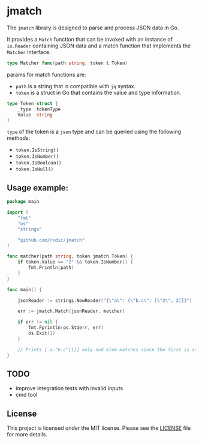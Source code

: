 # jmatch

The `jmatch` library is designed to parse and process JSON data in Go. 

It provides a `Match` function that can be invoked with an instance of `io.Reader` containing JSON data and a match function that implements the `Matcher` interface.

```go
type Matcher func(path string, token t.Token)
```

params for match functions are:
- `path` is a string that is compatible with `jq` syntax.
- `token` is a struct in Go that contains the value and type information.

```go
type Token struct {
	_type  tokenType
	Value  string
}
```

`type` of the token is a `json` type and can be queried using the following methods:
- `token.IsString()`
- `token.IsNumber()`
- `token.IsBoolean()`
- `token.IsNull()`

## Usage example:

```go
package main

import (
	"fmt"
	"os"
	"strings"

	"github.com/rodic/jmatch"
)

func matcher(path string, token jmatch.Token) {
	if token.Value == "2" && token.IsNumber() {
		fmt.Println(path)
	}
}

func main() {

	jsonReader := strings.NewReader("{\"a\": {\"b.c\": [\"2\", 2]}}")

	err := jmatch.Match(jsonReader, matcher)

	if err != nil {
		fmt.Fprintln(os.Stderr, err)
		os.Exit(1)
	}

	// Prints [.a."b.c"[1]] only snd elem matches since the first is string
}
```

## TODO

- improve integration tests with invalid inputs
- cmd tool

## License

This project is licensed under the MIT license. Please see the [LICENSE](LICENSE) file for more details.
